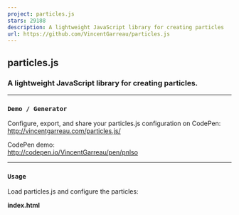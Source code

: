 ```yaml
---
project: particles.js
stars: 29188
description: A lightweight JavaScript library for creating particles
url: https://github.com/VincentGarreau/particles.js
---
```


particles.js
------------

### A lightweight JavaScript library for creating particles.

* * *

### `Demo / Generator`

Configure, export, and share your particles.js configuration on CodePen:  
http://vincentgarreau.com/particles.js/

CodePen demo:  
http://codepen.io/VincentGarreau/pen/pnlso

* * *

### `Usage`

Load particles.js and configure the particles:

**index.html**

<div id\="particles-js"\></div\>

<script src\="particles.js"\></script\>

**app.js**

/\* particlesJS.load(@dom-id, @path-json, @callback (optional)); \*/
particlesJS.load('particles-js', 'assets/particles.json', function() {
  console.log('callback - particles.js config loaded');
});

**particles.json**

{
  "particles": {
    "number": {
      "value": 80,
      "density": {
        "enable": true,
        "value\_area": 800
      }
    },
    "color": {
      "value": "#ffffff"
    },
    "shape": {
      "type": "circle",
      "stroke": {
        "width": 0,
        "color": "#000000"
      },
      "polygon": {
        "nb\_sides": 5
      },
      "image": {
        "src": "img/github.svg",
        "width": 100,
        "height": 100
      }
    },
    "opacity": {
      "value": 0.5,
      "random": false,
      "anim": {
        "enable": false,
        "speed": 1,
        "opacity\_min": 0.1,
        "sync": false
      }
    },
    "size": {
      "value": 10,
      "random": true,
      "anim": {
        "enable": false,
        "speed": 80,
        "size\_min": 0.1,
        "sync": false
      }
    },
    "line\_linked": {
      "enable": true,
      "distance": 300,
      "color": "#ffffff",
      "opacity": 0.4,
      "width": 2
    },
    "move": {
      "enable": true,
      "speed": 12,
      "direction": "none",
      "random": false,
      "straight": false,
      "out\_mode": "out",
      "bounce": false,
      "attract": {
        "enable": false,
        "rotateX": 600,
        "rotateY": 1200
      }
    }
  },
  "interactivity": {
    "detect\_on": "canvas",
    "events": {
      "onhover": {
        "enable": false,
        "mode": "repulse"
      },
      "onclick": {
        "enable": true,
        "mode": "push"
      },
      "resize": true
    },
    "modes": {
      "grab": {
        "distance": 800,
        "line\_linked": {
          "opacity": 1
        }
      },
      "bubble": {
        "distance": 800,
        "size": 80,
        "duration": 2,
        "opacity": 0.8,
        "speed": 3
      },
      "repulse": {
        "distance": 400,
        "duration": 0.4
      },
      "push": {
        "particles\_nb": 4
      },
      "remove": {
        "particles\_nb": 2
      }
    }
  },
  "retina\_detect": true
}

* * *

### `Options`

key

option type / notes

example

`particles.number.value`

number

`40`

`particles.number.density.enable`

boolean

`true` / `false`

`particles.number.density.value_area`

number

`800`

`particles.color.value`

HEX (string)  
RGB (object)  
HSL (object)  
array selection (HEX)  
random (string)

`"#b61924"`  
`{r:182, g:25, b:36}`  
`{h:356, s:76, l:41}`  
`["#b61924", "#333333", "999999"]`  
`"random"`

`particles.shape.type`

string  
array selection

`"circle"`  
`"edge"`  
`"triangle"`  
`"polygon"`  
`"star"`  
`"image"`  
`["circle", "triangle", "image"]`

`particles.shape.stroke.width`

number

`2`

`particles.shape.stroke.color`

HEX (string)

`"#222222"`

`particles.shape.polygon.nb_slides`

number

`5`

`particles.shape.image.src`

path link  
svg / png / gif / jpg

`"assets/img/yop.svg"`  
`"http://mywebsite.com/assets/img/yop.png"`

`particles.shape.image.width`

number  
(for aspect ratio)

`100`

`particles.shape.image.height`

number  
(for aspect ratio)

`100`

`particles.opacity.value`

number (0 to 1)

`0.75`

`particles.opacity.random`

boolean

`true` / `false`

`particles.opacity.anim.enable`

boolean

`true` / `false`

`particles.opacity.anim.speed`

number

`3`

`particles.opacity.anim.opacity_min`

number (0 to 1)

`0.25`

`particles.opacity.anim.sync`

boolean

`true` / `false`

`particles.size.value`

number

`20`

`particles.size.random`

boolean

`true` / `false`

`particles.size.anim.enable`

boolean

`true` / `false`

`particles.size.anim.speed`

number

`3`

`particles.size.anim.size_min`

number

`0.25`

`particles.size.anim.sync`

boolean

`true` / `false`

`particles.line_linked.enable`

boolean

`true` / `false`

`particles.line_linked.distance`

number

`150`

`particles.line_linked.color`

HEX (string)

`#ffffff`

`particles.line_linked.opacity`

number (0 to 1)

`0.5`

`particles.line_linked.width`

number

`1.5`

`particles.move.enable`

boolean

`true` / `false`

`particles.move.speed`

number

`4`

`particles.move.direction`

string

`"none"`  
`"top"`  
`"top-right"`  
`"right"`  
`"bottom-right"`  
`"bottom"`  
`"bottom-left"`  
`"left"`  
`"top-left"`

`particles.move.random`

boolean

`true` / `false`

`particles.move.straight`

boolean

`true` / `false`

`particles.move.out_mode`

string  
(out of canvas)

`"out"`  
`"bounce"`

`particles.move.bounce`

boolean  
(between particles)

`true` / `false`

`particles.move.attract.enable`

boolean

`true` / `false`

`particles.move.attract.rotateX`

number

`3000`

`particles.move.attract.rotateY`

number

`1500`

`interactivity.detect_on`

string

`"canvas", "window"`

`interactivity.events.onhover.enable`

boolean

`true` / `false`

`interactivity.events.onhover.mode`

string  
array selection

`"grab"`  
`"bubble"`  
`"repulse"`  
`["grab", "bubble"]`

`interactivity.events.onclick.enable`

boolean

`true` / `false`

`interactivity.events.onclick.mode`

string  
array selection

`"push"`  
`"remove"`  
`"bubble"`  
`"repulse"`  
`["push", "repulse"]`

`interactivity.events.resize`

boolean

`true` / `false`

`interactivity.events.modes.grab.distance`

number

`100`

`interactivity.events.modes.grab.line_linked.opacity`

number (0 to 1)

`0.75`

`interactivity.events.modes.bubble.distance`

number

`100`

`interactivity.events.modes.bubble.size`

number

`40`

`interactivity.events.modes.bubble.duration`

number  
(second)

`0.4`

`interactivity.events.modes.repulse.distance`

number

`200`

`interactivity.events.modes.repulse.duration`

number  
(second)

`1.2`

`interactivity.events.modes.push.particles_nb`

number

`4`

`interactivity.events.modes.push.particles_nb`

number

`4`

`retina_detect`

boolean

`true` / `false`

* * *

### `Packages install`

##### _**npm**_

https://www.npmjs.com/package/particles.js

```
npm install particles.js
```

##### _**Bower**_

```
bower install particles.js --save
```

##### _**Rails Assets**_

```
gem 'rails-assets-particles.js'
```

##### _**Meteor**_

https://atmospherejs.com/newswim/particles

```
meteor add newswim:particles
```

* * *

### `Hosting / CDN`

_**Please use this host or your own to load particles.js on your projects**_

http://www.jsdelivr.com/#!particles.js
